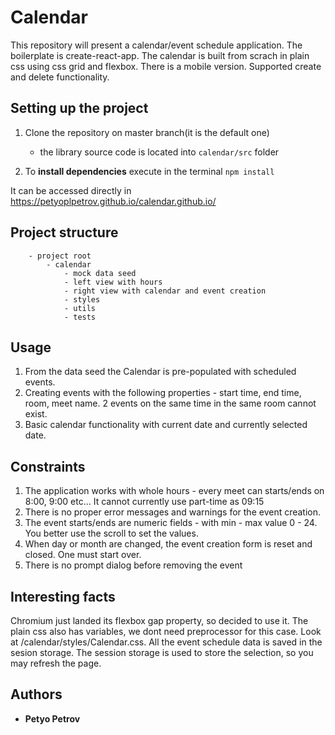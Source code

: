 # Calendar

This repository will present a calendar/event schedule application. The boilerplate is create-react-app. The calendar is built from scrach in plain css using css grid and flexbox. There is a mobile version.
Supported create and delete functionality.

## Setting up the project

1. Clone the repository on master branch(it is the default one)

   - the library source code is located into `calendar/src` folder

1. To **install dependencies** execute in the terminal `npm install`

It can be accessed directly in https://petyoplpetrov.github.io/calendar.github.io/

## Project structure

```
    - project root
        - calendar
            - mock data seed
            - left view with hours
            - right view with calendar and event creation
            - styles
            - utils
            - tests

```

## Usage

1. From the data seed the Calendar is pre-populated with scheduled events.
2. Creating events with the following properties - start time, end time, room, meet name. 2 events on the same time in the same room cannot exist.
3. Basic calendar functionality with current date and currently selected date.

## Constraints

1. The application works with whole hours - every meet can starts/ends on 8:00, 9:00 etc... It cannot currently use part-time as 09:15
2. There is no proper error messages and warnings for the event creation.
3. The event starts/ends are numeric fields - with min - max value 0 - 24. You better use the scroll to set the values.
4. When day or month are changed, the event creation form is reset and closed. One must start over.
5. There is no prompt dialog before removing the event

## Interesting facts

Chromium just landed its flexbox gap property, so decided to use it. The plain css also has variables, we dont need preprocessor for this case. Look at /calendar/styles/Calendar.css. All the event schedule data is saved in the sesion storage.
The session storage is used to store the selection, so you may refresh the page.

## Authors

- **Petyo Petrov**
